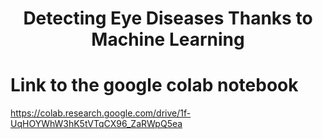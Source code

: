 <h1 align="center">Detecting Eye Diseases Thanks to Machine Learning</h1>

# Link to the google colab notebook

https://colab.research.google.com/drive/1f-UqHOYWhW3hK5tVTqCX96_ZaRWpQ5ea

